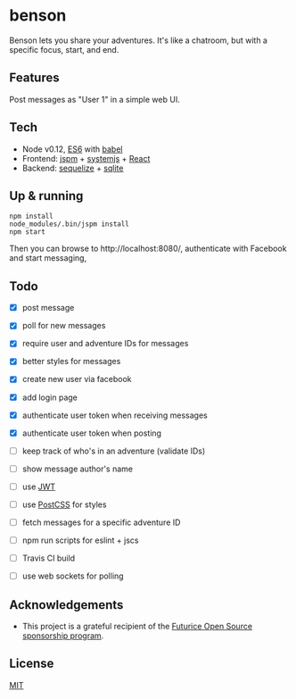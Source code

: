 benson
======

Benson lets you share your adventures. It's like a chatroom, but with a specific focus, start, and end.

## Features

Post messages as "User 1" in a simple web UI.

## Tech

- Node v0.12, [ES6](https://github.com/lukehoban/es6features) with [babel](http://babeljs.io/)
- Frontend: [jspm](http://jspm.io/) + [systemjs](https://github.com/systemjs/systemjs) + [React](https://github.com/facebook/react)
- Backend: [sequelize](http://sequelize.readthedocs.org/en/latest/) + [sqlite](https://github.com/mapbox/node-sqlite3)

## Up & running

```
npm install
node_modules/.bin/jspm install
npm start
```

Then you can browse to http://localhost:8080/, authenticate with Facebook and start messaging,

## Todo

- [x] post message
- [x] poll for new messages
- [x] require user and adventure IDs for messages
- [x] better styles for messages
- [x] create new user via facebook
- [x] add login page
- [x] authenticate user token when receiving messages
- [x] authenticate user token when posting
- [ ] keep track of who's in an adventure (validate IDs)
- [ ] show message author's name
- [ ] use [JWT](http://jwt.io/)
- [ ] use [PostCSS](https://github.com/postcss/postcss) for styles
- [ ] fetch messages for a specific adventure ID
- [ ] npm run scripts for eslint + jscs
- [ ] Travis CI build
- [ ] use web sockets for polling


## Acknowledgements

- This project is a grateful recipient of the [Futurice Open Source sponsorship program](http://futurice.com/blog/sponsoring-free-time-open-source-activities).

## License

[MIT](https://github.com/staltz/cycle/blob/master/LICENSE)
